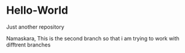 # Hello-World
Just another repository

Namaskara,
This is the second branch so that i am trying to work with difftrent branches

